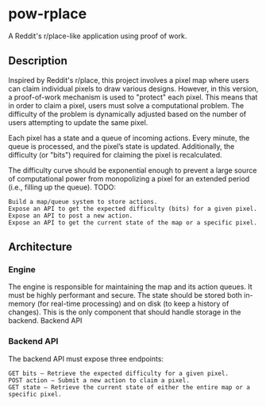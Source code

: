# pow-rplace

A Reddit's r/place-like application using proof of work.

## Description

Inspired by Reddit's r/place, this project involves a pixel map where users can claim individual pixels to draw various designs. However, in this version, a proof-of-work mechanism is used to "protect" each pixel. This means that in order to claim a pixel, users must solve a computational problem. The difficulty of the problem is dynamically adjusted based on the number of users attempting to update the same pixel.

Each pixel has a state and a queue of incoming actions. Every minute, the queue is processed, and the pixel’s state is updated. Additionally, the difficulty (or "bits") required for claiming the pixel is recalculated.

The difficulty curve should be exponential enough to prevent a large source of computational power from monopolizing a pixel for an extended period (i.e., filling up the queue).
TODO:

    Build a map/queue system to store actions.
    Expose an API to get the expected difficulty (bits) for a given pixel.
    Expose an API to post a new action.
    Expose an API to get the current state of the map or a specific pixel.

## Architecture
### Engine

The engine is responsible for maintaining the map and its action queues. It must be highly performant and secure. The state should be stored both in-memory (for real-time processing) and on disk (to keep a history of changes). This is the only component that should handle storage in the backend.
Backend API

### Backend API
The backend API must expose three endpoints:

    GET bits – Retrieve the expected difficulty for a given pixel.
    POST action – Submit a new action to claim a pixel.
    GET state – Retrieve the current state of either the entire map or a specific pixel.
